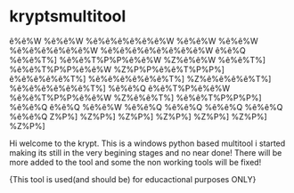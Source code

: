 # kryptsmultitool


 ê%ê%W    %ê%ê%W        %ê%ê%ê%ê%ê%ê%W          %ê%ê%W      %ê%ê%W        %ê%ê%ê%ê%ê%ê%W          %ê%ê%ê%ê%ê%ê%ê%ê%W
 ê%ê%Q  %ê%ê%T%]        %ê%ê%T%P%P%ê%ê%W        %Z%ê%ê%W  %ê%ê%T%]        %ê%ê%T%P%P%ê%ê%W        %Z%P%P%ê%ê%T%P%P%]
 ê%ê%ê%ê%ê%T%]          %ê%ê%ê%ê%ê%ê%T%]          %Z%ê%ê%ê%ê%T%]          %ê%ê%ê%ê%ê%ê%T%]              %ê%ê%Q
 ê%ê%T%P%ê%ê%W          %ê%ê%T%P%P%ê%ê%W            %Z%ê%ê%T%]            %ê%ê%T%P%P%P%]                %ê%ê%Q
 ê%ê%Q    %ê%ê%W        %ê%ê%Q    %ê%ê%Q              %ê%ê%Q              %ê%ê%Q                        %ê%ê%Q
 Z%P%]    %Z%P%]        %Z%P%]    %Z%P%]              %Z%P%]              %Z%P%]                        %Z%P%]
 
 
 Hi welcome to the krypt. This is a windows python based multitool i started making its still in the very begining stages and no near done!
 There will be more added to the tool and some the non working tools will be fixed!
 
   {This tool is used(and should be) for educactional purposes ONLY}
